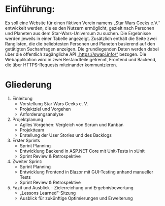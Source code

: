 # Einführung:
Es soll eine Website für einen fiktiven Verein namens „Star Wars Geeks e.V.“ entwickelt werden, die es den Nutzern ermöglicht, gezielt nach Personen und Planeten aus dem Star-Wars-Universum zu suchen. Die Ergebnisse werden jeweils in einer Tabelle angezeigt. Zusätzlich enthält die Seite zwei Ranglisten, die die beliebtesten Personen und Planeten basierend auf den getätigten Suchanfragen anzeigen.
Die grundlegenden Daten werden dabei über die öffentlich zugängliche API „https://swapi.info/“ bezogen.
Die Webapplikation wird in zwei Bestandteile getrennt, Frontend und Backend, die über HTTPS-Requests miteinander kommunizieren.
 
# Gliederung
1. Einleitung
	- Vorstellung Star Wars Geeks e. V.
 	- Projektziel und Vorgehen 	
	- Anforderungsanalyse
2. Projektplanung
	- Agiles Vorgehen: Vergleich von Scrum und Kanban
	- Projektteam
	- Erstellung der User Stories und des Backlogs
3. Erster Sprints   
	- Sprint Planning 
	- Entwicklung Backend in ASP.NET Core mit Unit-Tests in xUnit
	- Sprint Review & Retrospektive
4. Zweiter Sprint:
	- Sprint Planning
	- Entwicklung Frontend in Blazor mit GUI-Testing anhand manueller Tests
	- Sprint Review & Retrospektive
4. Fazit und Ausblick
       	- Zielerreichung und Ergebnisbewertung 	
	- „Lessons Learned“-Sitzung 
	- Ausblick für zukünftige Optimierungen und Erweiterung
